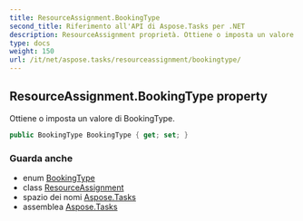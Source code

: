 ```yaml
---
title: ResourceAssignment.BookingType
second_title: Riferimento all'API di Aspose.Tasks per .NET
description: ResourceAssignment proprietà. Ottiene o imposta un valore di BookingType.
type: docs
weight: 150
url: /it/net/aspose.tasks/resourceassignment/bookingtype/
---
```

## ResourceAssignment.BookingType property

Ottiene o imposta un valore di BookingType.

```csharp
public BookingType BookingType { get; set; }
```

### Guarda anche

* enum [BookingType](../../bookingtype/)
* class [ResourceAssignment](../)
* spazio dei nomi [Aspose.Tasks](../../resourceassignment/)
* assemblea [Aspose.Tasks](../../../)


